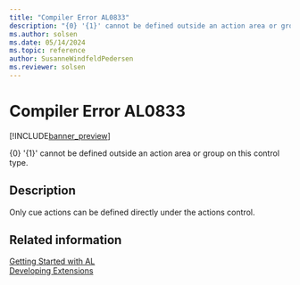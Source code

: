 ```yaml
---
title: "Compiler Error AL0833"
description: "{0} '{1}' cannot be defined outside an action area or group on this control type."
ms.author: solsen
ms.date: 05/14/2024
ms.topic: reference
author: SusanneWindfeldPedersen
ms.reviewer: solsen
---
```

[//]: # (START>DO_NOT_EDIT)
[//]: # (IMPORTANT:Do not edit any of the content between here and the END>DO_NOT_EDIT.)
[//]: # (Any modifications should be made in the .xml files in the ModernDev repo.)
# Compiler Error AL0833

[!INCLUDE[banner_preview](../includes/banner_preview.md)]

{0} '{1}' cannot be defined outside an action area or group on this control type.


## Description
Only cue actions can be defined directly under the actions control.  

[//]: # (IMPORTANT: END>DO_NOT_EDIT)
## Related information  
[Getting Started with AL](../devenv-get-started.md)  
[Developing Extensions](../devenv-dev-overview.md)  